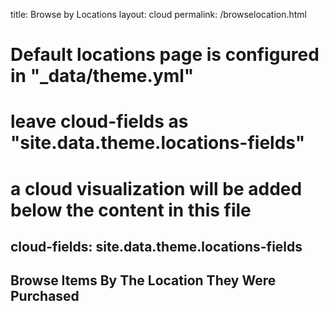 title: Browse by Locations
layout: cloud
permalink: /browselocation.html
# Default locations page is configured in "_data/theme.yml"
# leave cloud-fields as "site.data.theme.locations-fields"
# a cloud visualization will be added below the content in this file
cloud-fields: site.data.theme.locations-fields
---
## Browse Items By The Location They Were Purchased
